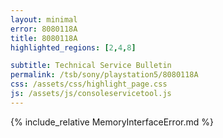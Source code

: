 ```yaml
---
layout: minimal
error: 8080118A
title: 8080118A
highlighted_regions: [2,4,8]

subtitle: Technical Service Bulletin
permalink: /tsb/sony/playstation5/8080118A
css: /assets/css/highlight_page.css
js: /assets/js/consoleservicetool.js
---
```


{% include_relative MemoryInterfaceError.md %}
